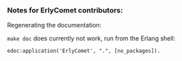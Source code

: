 ### Notes for ErlyComet contributors: ###

Regenerating the documentation:

`make doc` does currently not work, run from the Erlang shell:
```
edoc:application('ErlyComet', ".", [no_packages]). 
```